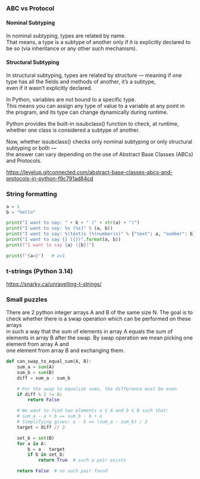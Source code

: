 ### ABC vs Protocol

#### Nominal Subtyping
In nominal subtyping, types are related by name.   
That means, a type is a subtype of another only if it is explicitly declared to be so (via inheritance or any other such mechanism).

#### Structural Subtyping
In structural subtyping, types are related by structure — meaning if one type has all the fields and methods of another, it’s a subtype,   
even if it wasn’t explicitly declared.

In Python, variables are not bound to a specific type.   
This means you can assign any type of value to a variable at any point in the program, and its type can change dynamically during runtime.

Python provides the built-in issubclass() function to check, at runtime, whether one class is considered a subtype of another.

Now, whether issubclass() checks only nominal subtyping or only structural subtyping or both —  
the answer can vary depending on the use of Abstract Base Classes (ABCs) and Protocols.

<https://levelup.gitconnected.com/abstract-base-classes-abcs-and-protocols-in-python-f9c791ad84cd>

### String formatting
```python
a = 1
b = "hello"

print("I want to say: " + b + " (" + str(a) + ")")
print("I want to say: %s (%s)" % (a, b))
print("I want to say: %(text)s (%(number)s)" % {"text": a, "number": b})
print("I want to say {} ({})".format(a, b))
print(f"I want to say {a} ({b})")

print(f"{a=}")   # a=1
```
### t-strings (Python 3.14)
<https://snarky.ca/unravelling-t-strings/>
<!--
https://habr.com/ru/articles/911196/
-->

### Small puzzles

There are 2 python integer arrays A and B of the same size N.
The goal is to check whether there is a swap operation which can be performed on these arrays  
in such a way that the sum of elements in array A equals the sum of elements in array B after the swap.
By swap operation we mean picking one element from array A and  
one element from array B and exchanging them.
```python
def can_swap_to_equal_sum(A, B):
    sum_a = sum(A)
    sum_b = sum(B)
    diff = sum_a - sum_b

    # For the swap to equalize sums, the difference must be even
    if diff % 2 != 0:
        return False

    # We want to find two elements a ∈ A and b ∈ B such that:
    # sum_a - a + b == sum_b - b + a
    # Simplifying gives: a - b == (sum_a - sum_b) / 2
    target = diff // 2

    set_b = set(B)
    for a in A:
        b = a - target
        if b in set_b:
            return True  # such a pair exists

    return False  # no such pair found
```

